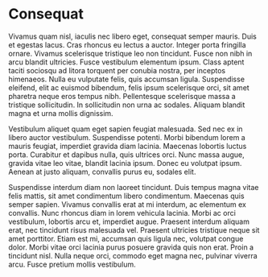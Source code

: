 # Consequat

Vivamus quam nisl, iaculis nec libero eget, consequat semper mauris. Duis et egestas lacus. Cras rhoncus eu lectus a auctor. Integer porta fringilla ornare. Vivamus scelerisque tristique leo non tincidunt. Fusce non nibh in arcu blandit ultricies. Fusce vestibulum elementum ipsum. Class aptent taciti sociosqu ad litora torquent per conubia nostra, per inceptos himenaeos. Nulla eu vulputate felis, quis accumsan ligula. Suspendisse eleifend, elit ac euismod bibendum, felis ipsum scelerisque orci, sit amet pharetra neque eros tempus nibh. Pellentesque scelerisque massa a tristique sollicitudin. In sollicitudin non urna ac sodales. Aliquam blandit magna et urna mollis dignissim.

Vestibulum aliquet quam eget sapien feugiat malesuada. Sed nec ex in libero auctor vestibulum. Suspendisse potenti. Morbi bibendum lorem a mauris feugiat, imperdiet gravida diam lacinia. Maecenas lobortis luctus porta. Curabitur et dapibus nulla, quis ultrices orci. Nunc massa augue, gravida vitae leo vitae, blandit lacinia ipsum. Donec eu volutpat ipsum. Aenean at justo aliquam, convallis purus eu, sodales elit.

Suspendisse interdum diam non laoreet tincidunt. Duis tempus magna vitae felis mattis, sit amet condimentum libero condimentum. Maecenas quis semper sapien. Vivamus convallis erat at mi interdum, ac elementum ex convallis. Nunc rhoncus diam in lorem vehicula lacinia. Morbi ac orci vestibulum, lobortis arcu et, imperdiet augue. Praesent interdum aliquam erat, nec tincidunt risus malesuada vel. Praesent ultricies tristique neque sit amet porttitor. Etiam est mi, accumsan quis ligula nec, volutpat congue dolor. Morbi vitae orci lacinia purus posuere gravida quis non erat. Proin a tincidunt nisl. Nulla neque orci, commodo eget magna nec, pulvinar viverra arcu. Fusce pretium mollis vestibulum.
